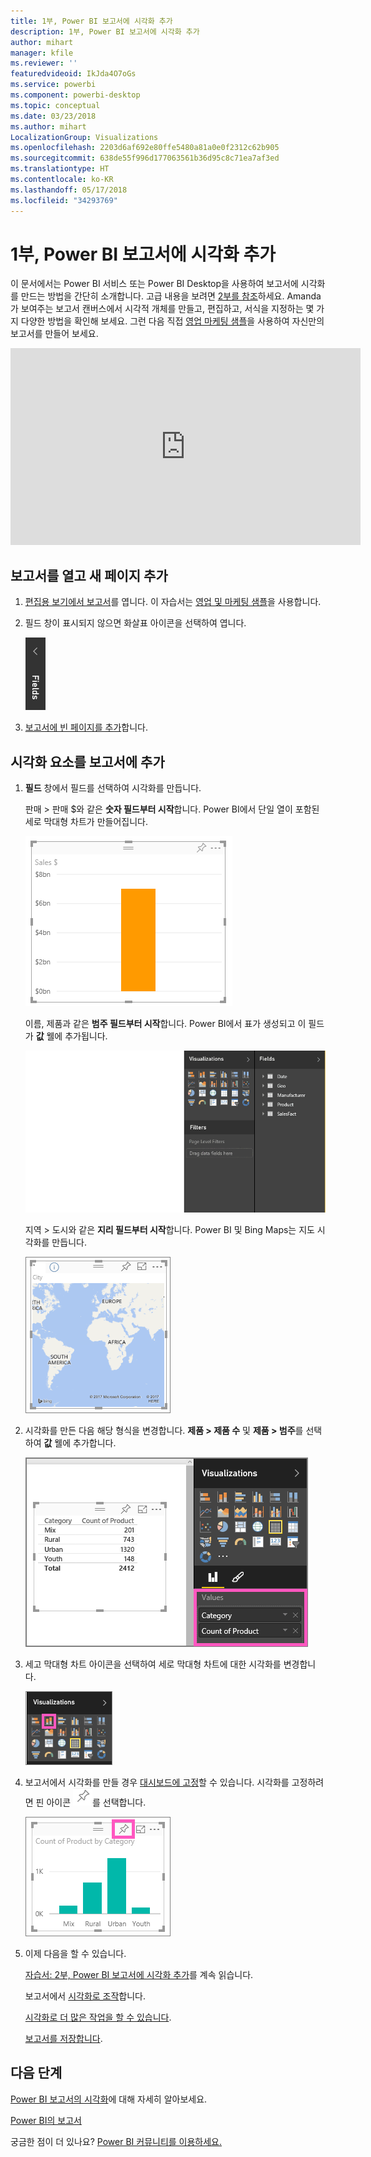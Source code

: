 ```yaml
---
title: 1부, Power BI 보고서에 시각화 추가
description: 1부, Power BI 보고서에 시각화 추가
author: mihart
manager: kfile
ms.reviewer: ''
featuredvideoid: IkJda4O7oGs
ms.service: powerbi
ms.component: powerbi-desktop
ms.topic: conceptual
ms.date: 03/23/2018
ms.author: mihart
LocalizationGroup: Visualizations
ms.openlocfilehash: 2203d6af692e80ffe5480a81a0e0f2312c62b905
ms.sourcegitcommit: 638de55f996d177063561b36d95c8c71ea7af3ed
ms.translationtype: HT
ms.contentlocale: ko-KR
ms.lasthandoff: 05/17/2018
ms.locfileid: "34293769"
---
```

# <a name="part-i-add-visualizations-to-a-power-bi-report"></a>1부, Power BI 보고서에 시각화 추가
이 문서에서는 Power BI 서비스 또는 Power BI Desktop을 사용하여 보고서에 시각화를 만드는 방법을 간단히 소개합니다.  고급 내용을 보려면 [2부를 참조](power-bi-report-add-visualizations-ii.md)하세요. Amanda가 보여주는 보고서 캔버스에서 시각적 개체를 만들고, 편집하고, 서식을 지정하는 몇 가지 다양한 방법을 확인해 보세요. 그런 다음 직접 [영업 마케팅 샘플](sample-datasets.md)을 사용하여 자신만의 보고서를 만들어 보세요.

<iframe width="560" height="315" src="https://www.youtube.com/embed/IkJda4O7oGs" frameborder="0" allowfullscreen></iframe>


## <a name="open-a-report-and-add-a-new-page"></a>보고서를 열고 새 페이지 추가
1. [편집용 보기에서 보고서](service-reading-view-and-editing-view.md)를 엽니다. 이 자습서는 [영업 및 마케팅 샘플](sample-datasets.md)을 사용합니다.
2. 필드 창이 표시되지 않으면 화살표 아이콘을 선택하여 엽니다. 
   
   ![](media/power-bi-report-add-visualizations-i/pbi_nancy_fieldsfiltersarrow.png)
3. [보고서에 빈 페이지를 추가](power-bi-report-add-page.md)합니다.

## <a name="add-visualizations-to-the-report"></a>시각화 요소를 보고서에 추가
1. **필드** 창에서 필드를 선택하여 시각화를 만듭니다.  
   
   판매 > 판매 $와 같은 **숫자 필드부터 시작**합니다. Power BI에서 단일 열이 포함된 세로 막대형 차트가 만들어집니다.
   
   ![](media/power-bi-report-add-visualizations-i/pbi_onecolchart.png)
   
   이름, 제품과 같은 **범주 필드부터 시작**합니다. Power BI에서 표가 생성되고 이 필드가 **값** 웰에 추가됩니다.
   
   ![](media/power-bi-report-add-visualizations-i/pbi_agif_createchart3.gif)
   
   지역 > 도시와 같은 **지리 필드부터 시작**합니다. Power BI 및 Bing Maps는 지도 시각화를 만듭니다.
   
   ![](media/power-bi-report-add-visualizations-i/power-bi-map.png)
2. 시각화를 만든 다음 해당 형식을 변경합니다. **제품 > 제품 수** 및 **제품 > 범주**를 선택하여 **값** 웰에 추가합니다.
   
   ![](media/power-bi-report-add-visualizations-i/part1table1.png)
3. 세고 막대형 차트 아이콘을 선택하여 세로 막대형 차트에 대한 시각화를 변경합니다.
   
   ![](media/power-bi-report-add-visualizations-i/part1converttocolumn.png)
4. 보고서에서 시각화를 만들 경우 [대시보드에 고정](service-dashboard-pin-tile-from-report.md)할 수 있습니다. 시각화를 고정하려면 핀 아이콘 ![](media/power-bi-report-add-visualizations-i/pinnooutline.png)를 선택합니다.
   
   ![](media/power-bi-report-add-visualizations-i/part1pin1.png)
5. 이제 다음을 할 수 있습니다.
   
   [자습서: 2부, Power BI 보고서에 시각화 추가](power-bi-report-add-visualizations-ii.md)를 계속 읽습니다.
   
   보고서에서 [시각화로 조작](service-reading-view-and-editing-view.md)합니다.
   
   [시각화로 더 많은 작업을 할 수 있습니다](power-bi-report-visualizations.md).
   
   [보고서를 저장합니다](service-report-save.md).

## <a name="next-steps"></a>다음 단계
[Power BI 보고서의 시각화](power-bi-report-visualizations.md)에 대해 자세히 알아보세요.

[Power BI의 보고서](service-reports.md)

궁금한 점이 더 있나요? [Power BI 커뮤니티를 이용하세요.](http://community.powerbi.com/)

